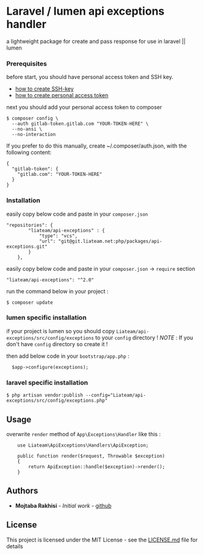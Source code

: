 # Laravel / lumen api exceptions handler

a lightweight package for create and pass response for use in laravel || lumen

### Prerequisites

before start, you should have personal access token and SSH key.

* [how to create SSH-key](https://docs.gitlab.com/ee/ssh/README.html#generating-a-new-ssh-key-pair)
* [how to create personal access token](https://docs.gitlab.com/ee/user/profile/personal_access_tokens.html#creating-a-personal-access-token)

next you should add your personal access token to composer

```
$ composer config \
  --auth gitlab-token.gitlab.com "YOUR-TOKEN-HERE" \
  --no-ansi \
  --no-interaction
```

If you prefer to do this manually, create ~/.composer/auth.json, with the following content:
```
{
  "gitlab-token": {
    "gitlab.com": "YOUR-TOKEN-HERE"
  }
}
```

### Installation

easily copy below code and paste in your `composer.json`

```
"repositories": {
        "liateam/api-exceptions" : {
            "type": "vcs",
            "url": "git@git.liateam.net:php/packages/api-exceptions.git"
        }
    },
```

easily copy below code and paste in your `composer.json` -> `require` section

```
"liateam/api-exceptions": "^2.0"
```

run the command below in your project :

```
$ composer update
```

### lumen specific installation
if your project is lumen so you should copy `Liateam/api-exceptions/src/config/exceptions` to your `config` directory !
*NOTE* : If you don't have `config` directory so create it !

then add below code in your `bootstrap/app.php` :
```
  $app->configure(exceptions);
```

### laravel specific installation
```
$ php artisan vendor:publish --config="Liateam/api-exceptions/src/config/exceptions.php"
```


## Usage

overwrite `render` method of `App\Exceptions\Handler` like this : 
```
    use Liateam\ApiExceptions\Handlers\ApiException;
  
    public function render($request, Throwable $exception)
    {
        return ApiException::handle($exception)->render();
    }
```

## Authors

* **Mojtaba Rakhisi** - *Initial work* - [github](https://github.com/mojtabarks)

## License

This project is licensed under the MIT License - see the [LICENSE.md](LICENSE.md) file for details
